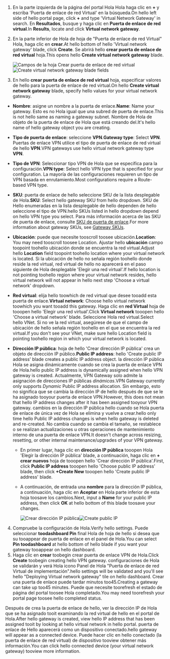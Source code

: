 1. <span data-ttu-id="a550c-101">En la parte izquierda de la página del portal Hola Hola haga clic en  **+**  y escriba 'Puerta de enlace de red Virtual' en la búsqueda.</span><span class="sxs-lookup"><span data-stu-id="a550c-101">On hello left side of hello portal page, click **+** and type 'Virtual Network Gateway' in search.</span></span> <span data-ttu-id="a550c-102">En **Resultados**, busque y haga clic en **Puerta de enlace de red virtual**.</span><span class="sxs-lookup"><span data-stu-id="a550c-102">In **Results**, locate and click **Virtual network gateway**.</span></span>
2. <span data-ttu-id="a550c-103">En la parte inferior de Hola de hoja de "Puerta de enlace de red Virtual" Hola, haga clic en **crear**.</span><span class="sxs-lookup"><span data-stu-id="a550c-103">At hello bottom of hello 'Virtual network gateway' blade, click **Create**.</span></span> <span data-ttu-id="a550c-104">Se abrirá hello **crear puerta de enlace de red virtual** hoja.</span><span class="sxs-lookup"><span data-stu-id="a550c-104">This opens hello **Create virtual network gateway** blade.</span></span>

    <span data-ttu-id="a550c-105">![Campos de la hoja Crear puerta de enlace de red virtual](./media/vpn-gateway-add-gw-s2s-rm-portal-include/vnet_gw.png "Nueva puerta de enlace")</span><span class="sxs-lookup"><span data-stu-id="a550c-105">![Create virtual network gateway blade fields](./media/vpn-gateway-add-gw-s2s-rm-portal-include/vnet_gw.png "New gateway")</span></span>

3. <span data-ttu-id="a550c-106">En hello **crear puerta de enlace de red virtual** hoja, especificar valores de hello para la puerta de enlace de red virtual.</span><span class="sxs-lookup"><span data-stu-id="a550c-106">On hello **Create virtual network gateway** blade, specify hello values for your virtual network gateway.</span></span>

  - <span data-ttu-id="a550c-107">**Nombre**: asigne un nombre a la puerta de enlace.</span><span class="sxs-lookup"><span data-stu-id="a550c-107">**Name**: Name your gateway.</span></span> <span data-ttu-id="a550c-108">Esto es no Hola igual que una subred de puerta de enlace.</span><span class="sxs-lookup"><span data-stu-id="a550c-108">This is not hello same as naming a gateway subnet.</span></span> <span data-ttu-id="a550c-109">Nombre de Hola de objeto de la puerta de enlace de Hola que está creando del.</span><span class="sxs-lookup"><span data-stu-id="a550c-109">It's hello name of hello gateway object you are creating.</span></span>
  - <span data-ttu-id="a550c-110">**Tipo de puerta de enlace**: seleccione **VPN**.</span><span class="sxs-lookup"><span data-stu-id="a550c-110">**Gateway type**: Select **VPN**.</span></span> <span data-ttu-id="a550c-111">Puertas de enlace VPN utilice el tipo de puerta de enlace de red virtual de hello **VPN**.</span><span class="sxs-lookup"><span data-stu-id="a550c-111">VPN gateways use hello virtual network gateway type **VPN**.</span></span> 
  - <span data-ttu-id="a550c-112">**Tipo de VPN**: Seleccionar tipo VPN de Hola que se especifica para la configuración.</span><span class="sxs-lookup"><span data-stu-id="a550c-112">**VPN type**: Select hello VPN type that is specified for your configuration.</span></span> <span data-ttu-id="a550c-113">La mayoría de las configuraciones requieren un tipo de VPN basada en enrutamiento.</span><span class="sxs-lookup"><span data-stu-id="a550c-113">Most configurations require a Route-based VPN type.</span></span>
  - <span data-ttu-id="a550c-114">**SKU**: puerta de enlace de hello seleccione SKU de la lista desplegable de Hola.</span><span class="sxs-lookup"><span data-stu-id="a550c-114">**SKU**: Select hello gateway SKU from hello dropdown.</span></span> <span data-ttu-id="a550c-115">SKU de Hello enumeradas en la lista desplegable de hello dependen de hello seleccione el tipo de VPN.</span><span class="sxs-lookup"><span data-stu-id="a550c-115">hello SKUs listed in hello dropdown depend on hello VPN type you select.</span></span> <span data-ttu-id="a550c-116">Para más información acerca de las SKU de puerta de enlace, consulte [SKU de puerta de enlace](../articles/vpn-gateway/vpn-gateway-about-vpn-gateway-settings.md#gwsku).</span><span class="sxs-lookup"><span data-stu-id="a550c-116">For more information about gateway SKUs, see [Gateway SKUs](../articles/vpn-gateway/vpn-gateway-about-vpn-gateway-settings.md#gwsku).</span></span>
  - <span data-ttu-id="a550c-117">**Ubicación**: puede que necesite tooscroll toosee ubicación.</span><span class="sxs-lookup"><span data-stu-id="a550c-117">**Location**: You may need tooscroll toosee Location.</span></span> <span data-ttu-id="a550c-118">Ajustar hello **ubicación** campo toopoint toohello ubicación donde se encuentra la red virtual.</span><span class="sxs-lookup"><span data-stu-id="a550c-118">Adjust hello **Location** field toopoint toohello location where your virtual network is located.</span></span> <span data-ttu-id="a550c-119">Si la ubicación de hello no señala región toohello donde reside la red virtual, red virtual de hello no aparecerá en el paso siguiente de Hola desplegable 'Elegir una red virtual'.</span><span class="sxs-lookup"><span data-stu-id="a550c-119">If hello location is not pointing toohello region where your virtual network resides, hello virtual network will not appear in hello next step 'Choose a virtual network' dropdown.</span></span>
  - <span data-ttu-id="a550c-120">**Red virtual**: elija hello toowhich de red virtual que desee tooadd esta puerta de enlace.</span><span class="sxs-lookup"><span data-stu-id="a550c-120">**Virtual network**: Choose hello virtual network toowhich you want tooadd this gateway.</span></span> <span data-ttu-id="a550c-121">Haga clic en **red Virtual** hoja de tooopen hello 'Elegir una red virtual'.</span><span class="sxs-lookup"><span data-stu-id="a550c-121">Click **Virtual network** tooopen hello 'Choose a virtual network' blade.</span></span> <span data-ttu-id="a550c-122">Seleccione Hola red virtual.</span><span class="sxs-lookup"><span data-stu-id="a550c-122">Select hello VNet.</span></span> <span data-ttu-id="a550c-123">Si no ve la red virtual, asegúrese de que el campo de ubicación de hello señala región toohello en el que se encuentra la red virtual.</span><span class="sxs-lookup"><span data-stu-id="a550c-123">If you don't see your VNet, make sure hello Location field is pointing toohello region in which your virtual network is located.</span></span>
  - <span data-ttu-id="a550c-124">**Dirección IP pública**: hoja de hello 'Crear dirección IP pública' crea un objeto de dirección IP público.</span><span class="sxs-lookup"><span data-stu-id="a550c-124">**Public IP address**: hello 'Create public IP address' blade creates a public IP address object.</span></span> <span data-ttu-id="a550c-125">la dirección IP pública Hola se asigna dinámicamente cuando se crea la puerta de enlace VPN de Hola.</span><span class="sxs-lookup"><span data-stu-id="a550c-125">hello public IP address is dynamically assigned when hello VPN gateway is created.</span></span> <span data-ttu-id="a550c-126">Actualmente, VPN Gateway solo admite la asignación de direcciones IP públicas *dinámicas*.</span><span class="sxs-lookup"><span data-stu-id="a550c-126">VPN Gateway currently only supports *Dynamic* Public IP address allocation.</span></span> <span data-ttu-id="a550c-127">Sin embargo, esto no significa que se cambia la dirección IP de hello después de que se le ha asignado tooyour puerta de enlace VPN.</span><span class="sxs-lookup"><span data-stu-id="a550c-127">However, this does not mean that hello IP address changes after it has been assigned tooyour VPN gateway.</span></span> <span data-ttu-id="a550c-128">cambios en la dirección IP pública hello cuando se Hola puerta de enlace de única vez de Hola se elimina y vuelve a crear.</span><span class="sxs-lookup"><span data-stu-id="a550c-128">hello only time hello Public IP address changes is when hello gateway is deleted and re-created.</span></span> <span data-ttu-id="a550c-129">No cambia cuando se cambia el tamaño, se restablece o se realizan actualizaciones u otras operaciones de mantenimiento interno de una puerta de enlace VPN.</span><span class="sxs-lookup"><span data-stu-id="a550c-129">It doesn't change across resizing, resetting, or other internal maintenance/upgrades of your VPN gateway.</span></span>

    - <span data-ttu-id="a550c-130">En primer lugar, haga clic en **dirección IP pública** tooopen Hola 'Elegir la dirección IP pública' blade, a continuación, haga clic en **+ crear nuevos** hoja de tooopen hello 'Crear dirección IP pública'.</span><span class="sxs-lookup"><span data-stu-id="a550c-130">First, click **Public IP address** tooopen hello 'Choose public IP address' blade, then click **+Create New** tooopen hello 'Create public IP address' blade.</span></span>
    - <span data-ttu-id="a550c-131">A continuación, de entrada una **nombre** para la dirección IP pública, a continuación, haga clic en **Aceptar** en Hola parte inferior de esta hoja toosave los cambios.</span><span class="sxs-lookup"><span data-stu-id="a550c-131">Next, input a **Name** for your public IP address, then click **OK** at hello bottom of this blade toosave your changes.</span></span>

      <span data-ttu-id="a550c-132">![Crear dirección IP pública](./media/vpn-gateway-add-gw-s2s-rm-portal-include/pip.png "Crear PIP")</span><span class="sxs-lookup"><span data-stu-id="a550c-132">![Create public IP](./media/vpn-gateway-add-gw-s2s-rm-portal-include/pip.png "Create PIP")</span></span>

4. <span data-ttu-id="a550c-133">Compruebe la configuración de Hola.</span><span class="sxs-lookup"><span data-stu-id="a550c-133">Verify hello settings.</span></span> <span data-ttu-id="a550c-134">Puede seleccionar **toodashboard Pin** final Hola de hoja de hello si desea que su tooappear de puerta de enlace en el panel de Hola.</span><span class="sxs-lookup"><span data-stu-id="a550c-134">You can select **Pin toodashboard** at hello bottom of hello blade if you want your gateway tooappear on hello dashboard.</span></span> 
5. <span data-ttu-id="a550c-135">Haga clic en **crear** toobegin crear puerta de enlace VPN de Hola.</span><span class="sxs-lookup"><span data-stu-id="a550c-135">Click **Create** toobegin creating hello VPN gateway.</span></span> <span data-ttu-id="a550c-136">configuraciones de Hola se validarán y verá Hola icono Panel de Hola "Puerta de enlace de red Virtual de implementación".</span><span class="sxs-lookup"><span data-stu-id="a550c-136">hello settings will be validated and you'll see hello "Deploying Virtual network gateway" tile on hello dashboard.</span></span> <span data-ttu-id="a550c-137">Crear una puerta de enlace puede tardar minutos too45.</span><span class="sxs-lookup"><span data-stu-id="a550c-137">Creating a gateway can take up too45 minutes.</span></span> <span data-ttu-id="a550c-138">Puede que necesite toorefresh el estado de página del portal toosee Hola completado.</span><span class="sxs-lookup"><span data-stu-id="a550c-138">You may need toorefresh your portal page toosee hello completed status.</span></span>

<span data-ttu-id="a550c-139">Después de crea la puerta de enlace de hello, ver la dirección IP de Hola que se ha asignado tooit examinando la red virtual de hello en el portal de Hola.</span><span class="sxs-lookup"><span data-stu-id="a550c-139">After hello gateway is created, view hello IP address that has been assigned tooit by looking at hello virtual network in hello portal.</span></span> <span data-ttu-id="a550c-140">puerta de enlace de Hello aparecerá como un dispositivo conectado.</span><span class="sxs-lookup"><span data-stu-id="a550c-140">hello gateway will appear as a connected device.</span></span> <span data-ttu-id="a550c-141">Puede hacer clic en hello conectado (la puerta de enlace de red virtual) de dispositivo tooview obtener más información.</span><span class="sxs-lookup"><span data-stu-id="a550c-141">You can click hello connected device (your virtual network gateway) tooview more information.</span></span>
